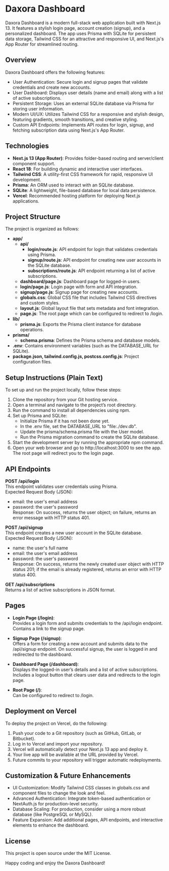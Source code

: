 # Daxora Dashboard

Daxora Dashboard is a modern full-stack web application built with Next.js 13. It features a stylish login page, account creation (signup), and a personalized dashboard. The app uses Prisma with SQLite for persistent data storage, Tailwind CSS for an attractive and responsive UI, and Next.js's App Router for streamlined routing.

## Overview

Daxora Dashboard offers the following features:
- User Authentication: Secure login and signup pages that validate credentials and create new accounts.
- User Dashboard: Displays user details (name and email) along with a list of active subscriptions.
- Persistent Storage: Uses an external SQLite database via Prisma for storing user information.
- Modern UI/UX: Utilizes Tailwind CSS for a responsive and stylish design, featuring gradients, smooth transitions, and creative styling.
- Custom API Endpoints: Implements API routes for login, signup, and fetching subscription data using Next.js's App Router.

## Technologies

- **Next.js 13 (App Router)**: Provides folder-based routing and server/client component support.
- **React 18**: For building dynamic and interactive user interfaces.
- **Tailwind CSS**: A utility-first CSS framework for rapid, responsive UI development.
- **Prisma**: An ORM used to interact with an SQLite database.
- **SQLite**: A lightweight, file-based database for local data persistence.
- **Vercel**: Recommended hosting platform for deploying Next.js applications.

## Project Structure

The project is organized as follows:

- **app/**
  - **api/**
    - **login/route.js**: API endpoint for login that validates credentials using Prisma.
    - **signup/route.js**: API endpoint for creating new user accounts in the SQLite database.
    - **subscriptions/route.js**: API endpoint returning a list of active subscriptions.
  - **dashboard/page.js**: Dashboard page for logged-in users.
  - **login/page.js**: Login page with form and API integration.
  - **signup/page.js**: Signup page for creating new accounts.
  - **globals.css**: Global CSS file that includes Tailwind CSS directives and custom styles.
  - **layout.js**: Global layout file that sets metadata and font integration.
  - **page.js**: The root page which can be configured to redirect to /login.
- **lib/**
  - **prisma.js**: Exports the Prisma client instance for database operations.
- **prisma/**
  - **schema.prisma**: Defines the Prisma schema and database models.
- **.env**: Contains environment variables (such as the DATABASE_URL for SQLite).
- **package.json, tailwind.config.js, postcss.config.js**: Project configuration files.

## Setup Instructions (Plain Text)

To set up and run the project locally, follow these steps:

1. Clone the repository from your Git hosting service.
2. Open a terminal and navigate to the project’s root directory.
3. Run the command to install all dependencies using npm.
4. Set up Prisma and SQLite:
   - Initialize Prisma if it has not been done yet.
   - In the .env file, set the DATABASE_URL to "file:./dev.db".
   - Update the prisma/schema.prisma file with the User model.
   - Run the Prisma migration command to create the SQLite database.
5. Start the development server by running the appropriate npm command.
6. Open your web browser and go to http://localhost:3000 to see the app. The root page will redirect you to the login page.

## API Endpoints

**POST /api/login**  
This endpoint validates user credentials using Prisma.  
Expected Request Body (JSON):
- email: the user's email address
- password: the user's password  
Response: On success, returns the user object; on failure, returns an error message with HTTP status 401.

**POST /api/signup**  
This endpoint creates a new user account in the SQLite database.  
Expected Request Body (JSON):
- name: the user's full name
- email: the user's email address
- password: the user's password  
Response: On success, returns the newly created user object with HTTP status 201; if the email is already registered, returns an error with HTTP status 400.

**GET /api/subscriptions**  
Returns a list of active subscriptions in JSON format.

## Pages

- **Login Page (/login)**:  
  Provides a login form and submits credentials to the /api/login endpoint. Contains a link to the signup page.

- **Signup Page (/signup)**:  
  Offers a form for creating a new account and submits data to the /api/signup endpoint. On successful signup, the user is logged in and redirected to the dashboard.

- **Dashboard Page (/dashboard)**:  
  Displays the logged-in user’s details and a list of active subscriptions. Includes a logout button that clears user data and redirects to the login page.

- **Root Page (/)**:  
  Can be configured to redirect to /login.

## Deployment on Vercel

To deploy the project on Vercel, do the following:

1. Push your code to a Git repository (such as GitHub, GitLab, or Bitbucket).
2. Log in to Vercel and import your repository.
3. Vercel will automatically detect your Next.js 13 app and deploy it.
4. Your live app will be available at the URL provided by Vercel.
5. Future commits to your repository will trigger automatic redeployments.

## Customization & Future Enhancements

- UI Customization: Modify Tailwind CSS classes in globals.css and component files to change the look and feel.
- Advanced Authentication: Integrate token-based authentication or NextAuth.js for production-level security.
- Database Scaling: For production, consider using a more robust database (like PostgreSQL or MySQL).
- Feature Expansion: Add additional pages, API endpoints, and interactive elements to enhance the dashboard.

## License

This project is open source under the MIT License.

Happy coding and enjoy the Daxora Dashboard!